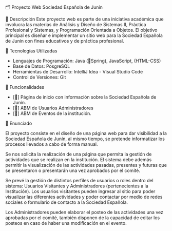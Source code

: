 🗂️ Proyecto Web Sociedad Española de Junín

📌 Descripción
Este proyecto web es parte de una iniciativa académica que involucra las materias de Análisis y Diseño de Sistemas II, Práctica Profesional y Sistemas, y Programación Orientada a Objetos. El objetivo principal es diseñar e implementar un sitio web para la Sociedad Española de Junín con fines educativos y de práctica profesional.

📌 Tecnologías Utilizadas
- Lenguajes de Programación: Java (🍃Spring), JavaScript, (HTML-CSS)
- Base de Datos: PosgreSQL
- Herramientas de Desarrollo: IntelliJ Idea - Visual Studio Code
- Control de Versiones: Git

📌 Funcionalidades
- [📰] Página de inicio con información sobre la Sociedad Española de Junín.
- [🔐] ABM de Usuarios Administradores
- [📅] ABM de Eventos de la institución.

📌 Enunciado

El proyecto consiste en el diseño de una página web para dar visibilidad a la
Sociedad Española de Junín, al mismo tiempo, se pretende informatizar los
procesos llevados a cabo de forma manual.

Se nos solicita la realización de una página que permita la gestión de actividades
que se realizan en la institución. El sistema debe además permitir la visualización de
las actividades pasadas, presentes y futuras que se presentaron o presentarán una
vez aprobados por el comité.

Se prevé la gestión de distintos perfiles de usuarios o roles dentro del sistema:
Usuarios Visitantes y Administradores (pertenecientes a la Institución).
Los usuarios visitantes pueden ingresar al sitio para poder visualizar las diferentes
actividades y poder contactar por medio de redes sociales o formulario de contacto
a la Sociedad Española.

Los Administradores pueden elaborar el posteo de las actividades una vez
aprobadas por el comité, también disponen de la capacidad de editar los posteos en
caso de haber una modificación en el evento.
